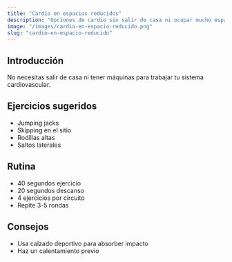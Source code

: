 ```yaml
---
title: "Cardio en espacios reducidos"
description: "Opciones de cardio sin salir de casa ni ocupar mucho espacio."
image: "/images/cardio-en-espacio-reducido.png"
slug: "cardio-en-espacio-reducido"
---
```


## Introducción

No necesitas salir de casa ni tener máquinas para trabajar tu sistema cardiovascular.

## Ejercicios sugeridos

- Jumping jacks
- Skipping en el sitio
- Rodillas altas
- Saltos laterales

## Rutina

- 40 segundos ejercicio
- 20 segundos descanso
- 4 ejercicios por circuito
- Repite 3-5 rondas

## Consejos

- Usa calzado deportivo para absorber impacto
- Haz un calentamiento previo
